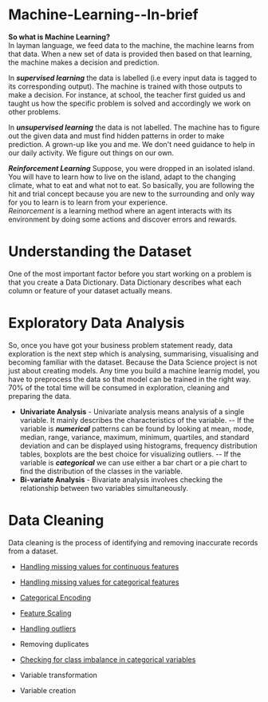 # Machine-Learning--In-brief
**So what is Machine Learning?**<br>
In layman language, we feed data to the machine, the machine learns from that data. When a new set of data is provided then based on that learning, the machine makes a decision and prediction.

In ***supervised learning*** the data is labelled (i.e every input data is tagged to its corresponding output). The machine is trained with those outputs to make a decision.
For instance, at school, the teacher first guided us and taught us how the specific problem is solved and accordingly we work on other problems.

In ***unsupervised learning*** the data is not labelled. The machine has to figure out the given data and must find hidden patterns in order to make prediction. A grown-up like you and me. We don't need guidance to help in our daily activity. We figure out things on our own.

***Reinforcement Learning*** Suppose, you were dropped in an isolated island. You will have to learn how to live on the island, adapt to the changing climate, what to eat and what not to eat. So basically, you are following the hit and trial concept because you are new to the surrounding and only way for you to learn is to learn from your experience.<br>
*Reinorcement* is a learning method where an agent interacts with its environment by doing some actions and discover errors and rewards.
# Understanding the Dataset
One of the most important factor before you start working on a problem is that you create a Data Dictionary. Data Dictionary describes what each column or feature of your dataset actually means.
# Exploratory Data Analysis
So, once you have got your business problem statement ready, data exploration is the next step which is analysing, summarising, visualising and becoming familiar with the dataset. Because the Data Science project is not just about creating models. Any time you build a machine learnig model, you have to preprocess the data so that model can be trained in the right way. 70% of the total time will be consumed in exploration, cleaning and preparing the data.
- **Univariate Analysis** - Univariate analysis means analysis of a single variable. It mainly describes the characteristics of the variable. 
-- If the variable is ***numerical*** patterns can be found by looking at mean, mode, median, range, variance, maximum, minimum, quartiles, and standard deviation and can be displayed using histograms,  frequency distribution tables, boxplots are the best choice for visualizing outliers.
-- If the variable is ***categorical*** we can use either a bar chart or a pie chart to find the distribution of the classes in the variable. 
- **Bi-variate Analysis** - Bivariate analysis involves checking the relationship between two variables simultaneously.

# Data Cleaning
Data cleaning is the process of identifying and removing inaccurate records from a dataset. 
- [Handling missing values for continuous features](https://github.com/rashmiranu/Machine-Learning--In-brief/blob/master/Feature%20Engineering/Handling%20missing%20values%20for%20Continuous%20variable.ipynb)
- [Handling missing values for categorical features](https://github.com/rashmiranu/Machine-Learning--In-brief/blob/master/Feature%20Engineering/Handling%20missing%20values%20for%20Categorical%20Variable.ipynb)
- [Categorical Encoding](https://github.com/rashmiranu/Categorical-Encoder/blob/master/categorical_encoding.ipynb)
- [Feature Scaling](https://github.com/rashmiranu/Machine-Learning--In-brief/blob/master/Feature%20Engineering/Feature_scaling.ipynb)
- [Handling outliers](https://github.com/rashmiranu/Machine-Learning--In-brief/blob/f68ea13f1b28254f6b0f40190b303861e5721cdc/Handling%20Outliers.ipynb)
- Removing duplicates

 

- [Checking for class imbalance in categorical variables](https://github.com/rashmiranu/Machine-Learning--In-brief/blob/master/Feature%20Engineering/Handling%20Imbalanced%20Dataset.ipynb)
- Variable transformation
- Variable creation

